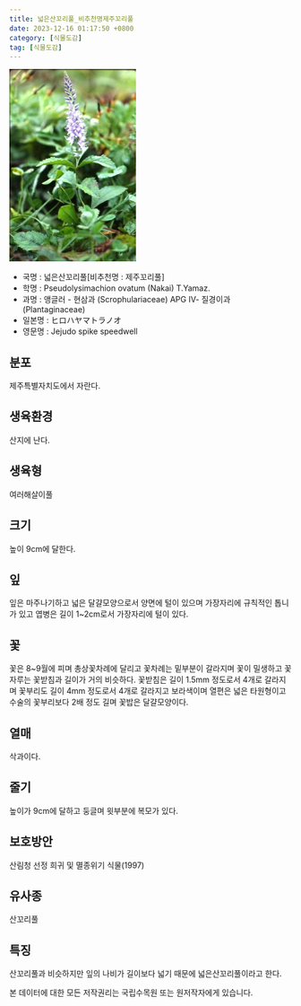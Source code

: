 ```yaml
---
title: 넓은산꼬리풀_비추천명제주꼬리풀
date: 2023-12-16 01:17:50 +0800
category: [식물도감]
tag: [식물도감]
---
```




![넓은산꼬리풀[비추천명 : 제주꼬리풀]](/assets/img/fileUpload/plants/basic/Scrophulariaceae/Veronica/9721/1_th2.JPG)
- 국명 : 넓은산꼬리풀[비추천명 : 제주꼬리풀]
- 학명 : Pseudolysimachion ovatum (Nakai) T.Yamaz.
- 과명 : 앵글러 - 현삼과 (Scrophulariaceae) APG Ⅳ- 질경이과 (Plantaginaceae)
- 일본명 : ヒロハヤマトラノオ
- 영문명 : Jejudo spike speedwell


## 분포
제주특별자치도에서 자란다.
## 생육환경
산지에 난다.
## 생육형
여러해살이풀
## 크기
높이 9cm에 달한다.
## 잎
잎은 마주나기하고 넓은 달걀모양으로서 양면에 털이 있으며 가장자리에 규칙적인 톱니가 있고 엽병은 길이 1~2cm로서 가장자리에 털이 있다.
## 꽃
꽃은 8~9월에 피며 총상꽃차례에 달리고 꽃차례는 밑부분이 갈라지며 꽃이 밀생하고 꽃자루는 꽃받침과 길이가 거의 비슷하다. 꽃받침은 길이 1.5mm 정도로서 4개로 갈라지며 꽃부리도 길이 4mm 정도로서 4개로 갈라지고 보라색이며 열편은 넓은 타원형이고 수술의 꽃부리보다 2배 정도 길며 꽃밥은 달걀모양이다.
## 열매
삭과이다.
## 줄기
높이가 9cm에 달하고 둥글며 윗부분에 복모가 있다.
## 보호방안
산림청 선정 희귀 및 멸종위기 식물(1997)
## 유사종
산꼬리풀
## 특징
산꼬리풀과 비슷하지만 잎의 나비가 길이보다 넓기 때문에 넓은산꼬리풀이라고 한다.






본 데이터에 대한 모든 저작권리는 국립수목원 또는 원저작자에게 있습니다.
